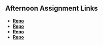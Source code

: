 ## Afternoon Assignment Links

* **[Repo](https://github.com/bjohnson93/scoreboard)**
* **[Repo](https://github.com/bjohnson93/<ASSIGNMENT_REPO>)**
* **[Repo](https://github.com/bjohnson93/<ASSIGNMENT_REPO>)**
* **[Repo](https://github.com/bjohnson93/<ASSIGNMENT_REPO>)**
